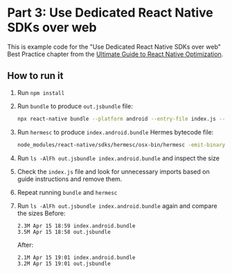 # Part 3: Use Dedicated React Native SDKs over web

This is example code for the "Use Dedicated React Native SDKs over web" Best Practice chapter from the [Ultimate Guide to React Native Optimization](https://www.callstack.com/ebook/the-ultimate-guide-to-react-native-optimization).

## How to run it

1. Run `npm install`
1. Run `bundle` to produce `out.jsbundle` file:
   ```sh
   npx react-native bundle --platform android --entry-file index.js --bundle-output out.jsbundle --dev false --minify false
   ```
1. Run `hermesc` to produce `index.android.bundle` Hermes bytecode file:
   ```sh
   node_modules/react-native/sdks/hermesc/osx-bin/hermesc -emit-binary -max-diagnostic-width=80 -O -w -out index.android.bundle out.jsbundle
   ```
1. Run `ls -AlFh out.jsbundle index.android.bundle` and inspect the size
1. Check the `index.js` file and look for unnecessary imports based on guide instructions and remove them.
1. Repeat running `bundle` and `hermesc`
1. Run `ls -AlFh out.jsbundle index.android.bundle` again and compare the sizes
   Before:

   ```
   2.3M Apr 15 18:59 index.android.bundle
   3.5M Apr 15 18:58 out.jsbundle
   ```

   After:

   ```
   2.1M Apr 15 19:01 index.android.bundle
   3.2M Apr 15 19:01 out.jsbundle
   ```
